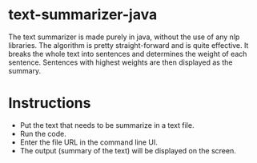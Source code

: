 # text-summarizer-java
The text summarizer is made purely in java, without the use of any nlp libraries. The algorithm is pretty straight-forward and is quite effective. It breaks the whole text into sentences and determines the weight of each sentence. Sentences with highest weights are then displayed as the summary.

# Instructions
- Put the text that needs to be summarize in a text file.
- Run the code.
- Enter the file URL in the command line UI.
- The output (summary of the text) will be displayed on the screen.
